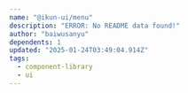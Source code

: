 ```yaml
---
name: "@ikun-ui/menu"
description: "ERROR: No README data found!"
author: "baiwusanyu"
dependents: 1
updated: "2025-01-24T03:49:04.914Z"
tags: 
  - component-library
  - ui
---
```

